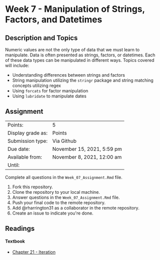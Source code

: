 # Week 7 - Manipulation of Strings, Factors, and Datetimes

## Description and Topics

Numeric values are not the only type of data that we must learn to manipulate. Data is often presented as strings, factors, or datetimes. Each of these data types can be manipulated in different ways. Topics covered will include:

-   Understanding differences between strings and factors
-   String manipulation utilizing the `stringr` package and string matching concepts utilizing regex
-   Using `forcats` for factor manipulation
-   Using `lubridate` to manipulate dates

## Assignment

|                   |                            |
|-------------------|----------------------------|
| Points:           | 5                          |
| Display grade as: | Points                     |
| Submission type:  | Via Github                 |
| Due date:         | November 15, 2021, 5:59 pm |
| Available from:   | November 8, 2021, 12:00 am |
| Until:            |                            |

Complete all questions in the `Week_07_Assignment.Rmd` file.

1.  Fork this repository.
2.  Clone the repository to your local machine.
3.  Answer questions in the `Week_07_Assignment.Rmd` file.
4.  Push your final code to the remote repository.
5.  Add \@rharrington31 as a collaborator in the remote repository.
6.  Create an issue to indicate you're done.

## Readings

#### Textbook

-   [Chapter 21 - Iteration](https://r4ds.had.co.nz/iteration.html)
